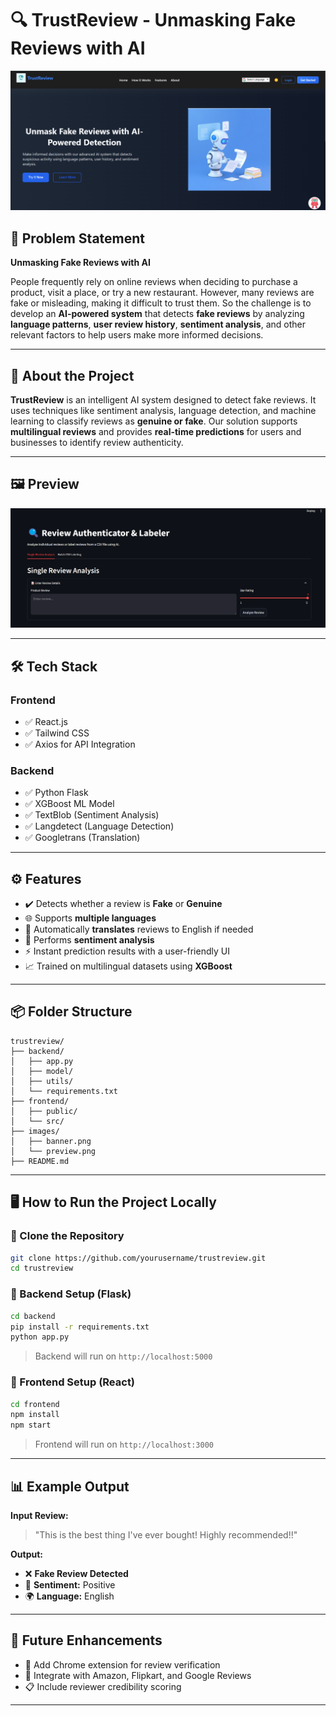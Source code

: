 # 🔍 TrustReview - Unmasking Fake Reviews with AI

![TrustReview Banner](demo/Screenshot%202025-04-13%20141705.png)

## 🧩 Problem Statement

**Unmasking Fake Reviews with AI**

People frequently rely on online reviews when deciding to purchase a product, visit a place, or try a new restaurant. However, many reviews are fake or misleading, making it difficult to trust them. So the challenge is to develop an **AI-powered system** that detects **fake reviews** by analyzing **language patterns**, **user review history**, **sentiment analysis**, and other relevant factors to help users make more informed decisions.

---

## 🧠 About the Project

**TrustReview** is an intelligent AI system designed to detect fake reviews. It uses techniques like sentiment analysis, language detection, and machine learning to classify reviews as **genuine or fake**. Our solution supports **multilingual reviews** and provides **real-time predictions** for users and businesses to identify review authenticity.

---

## 🖼️ Preview

![TrustReview UI Screenshot](demo/Screenshot%202025-04-13%20141836.png)

---

## 🛠️ Tech Stack

### Frontend
- ✅ React.js
- ✅ Tailwind CSS
- ✅ Axios for API Integration

### Backend
- ✅ Python Flask
- ✅ XGBoost ML Model
- ✅ TextBlob (Sentiment Analysis)
- ✅ Langdetect (Language Detection)
- ✅ Googletrans (Translation)

---

## ⚙️ Features

- ✔️ Detects whether a review is **Fake** or **Genuine**
- 🌐 Supports **multiple languages**
- 🔁 Automatically **translates** reviews to English if needed
- 💬 Performs **sentiment analysis**
- ⚡ Instant prediction results with a user-friendly UI
- 📈 Trained on multilingual datasets using **XGBoost**

---

## 📦 Folder Structure

```
trustreview/
├── backend/
│   ├── app.py
│   ├── model/
│   ├── utils/
│   └── requirements.txt
├── frontend/
│   ├── public/
│   └── src/
├── images/
│   ├── banner.png
│   └── preview.png
├── README.md
```

---

## 🖥️ How to Run the Project Locally

### 🔹 Clone the Repository

```bash
git clone https://github.com/yourusername/trustreview.git
cd trustreview
```

### 🔹 Backend Setup (Flask)

```bash
cd backend
pip install -r requirements.txt
python app.py
```

> Backend will run on `http://localhost:5000`

### 🔹 Frontend Setup (React)

```bash
cd frontend
npm install
npm start
```

> Frontend will run on `http://localhost:3000`

---

## 📊 Example Output

**Input Review:**  
> "This is the best thing I've ever bought! Highly recommended!!"

**Output:**  
- ❌ **Fake Review Detected**  
- 💬 **Sentiment:** Positive  
- 🌍 **Language:** English

---

## 🌱 Future Enhancements

- 📌 Add Chrome extension for review verification
- 🔗 Integrate with Amazon, Flipkart, and Google Reviews
- 📋 Include reviewer credibility scoring

---





